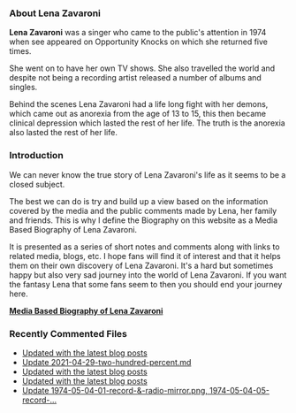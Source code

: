 ### About Lena Zavaroni

<p><strong>Lena Zavaroni</strong> was a singer who came to the public's attention in 1974 when see appeared on Opportunity Knocks on which she returned five times.</p>

<p>She went on to have her own TV shows. She also travelled the world and despite not being a recording artist released a number of albums and singles.</p>

<p>Behind the scenes Lena Zavaroni had a life long fight with her demons, which came out as anorexia from the age of 13 to 15, this then became clinical depression which lasted the rest of her life. The truth is the anorexia also lasted the rest of her life.</p>

### Introduction

<p>We can never know the true story of Lena Zavaroni's life as it seems to be a closed subject.</p>

<p>The best we can do is try and build up a view based on the information covered by the media and the public comments made by Lena, her family and friends. This is why I define the Biography on this website as a Media Based Biography of Lena Zavaroni.</p>

<p>It is presented as a series of short notes and comments along with links to related media, blogs, etc. I hope fans will find it of interest and that it helps them on their own discovery of Lena Zavaroni. It's a hard but sometimes happy but also very sad journey into the world of Lena Zavaroni. If you want the fantasy Lena that some fans seem to then you should end your journey here.</p>

<a href="https://fanzoflenazavaroni.github.io/biography/lena-zavaroni/"><strong>Media Based Biography of Lena Zavaroni</strong></a>

### Recently Commented Files

<!-- BLOG-POST-LIST:START -->
- [Updated with the latest blog posts](https://github.com/FanzOfLenaZavaroni/fanzoflenazavaroni.github.io/commit/4865d3925202327725a11e81bdb8e9bb0068dedc)
- [Update 2021-04-29-two-hundred-percent.md](https://github.com/FanzOfLenaZavaroni/fanzoflenazavaroni.github.io/commit/548c686c297ec83b4c4e68368defd2f4d911bb7a)
- [Updated with the latest blog posts](https://github.com/FanzOfLenaZavaroni/fanzoflenazavaroni.github.io/commit/cc90f38b560654c656a0cf18c5d9a7edf87ead00)
- [Updated with the latest blog posts](https://github.com/FanzOfLenaZavaroni/fanzoflenazavaroni.github.io/commit/73923d1e0e3b2c00cf0d790d80fb95f4cd439644)
- [Update 1974-05-04-01-record-&amp;-radio-mirror.png, 1974-05-04-05-record-…](https://github.com/FanzOfLenaZavaroni/fanzoflenazavaroni.github.io/commit/f12f8334d398ec372b94082c850e7e26653a3c97)
<!-- BLOG-POST-LIST:END -->
